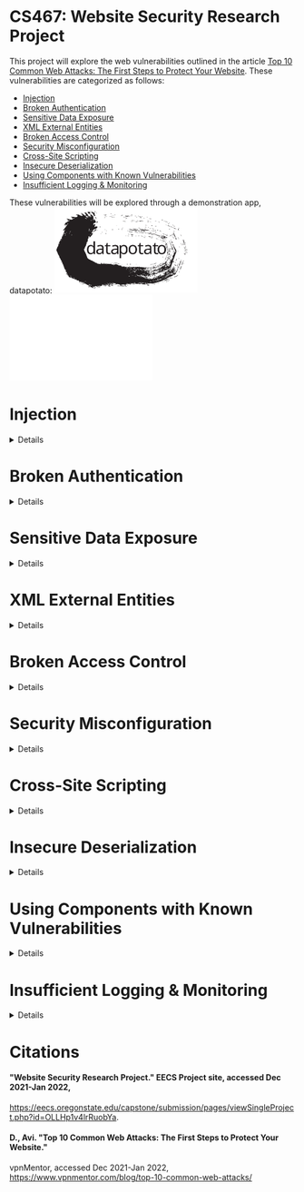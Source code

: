 # CS467: Website Security Research Project

This project will explore the web vulnerabilities outlined in the article <a href="https://www.vpnmentor.com/blog/top-10-common-web-attacks/">Top 10 Common Web Attacks: The First Steps to Protect Your Website</a>. These vulnerabilities are categorized as follows:

* [Injection](#injection)
* [Broken Authentication](#broken-authentication)
* [Sensitive Data Exposure](#sensitive-data-exposure)
* [XML External Entities](#xml-external-entities)
* [Broken Access Control](#broken-access-control)
* [Security Misconfiguration](#security-misconfiguration)
* [Cross-Site Scripting](#cross-site-scripting)
* [Insecure Deserialization](#insecure-deserialization)
* [Using Components with Known Vulnerabilities](#using-components-with-known-vulnerabilities)
* [Insufficient Logging & Monitoring](#insufficient-logging--monitoring)

These vulnerabilities will be explored through a demonstration app, datapotato:
<img src="https://github.com/howed-neighbor/CS467/blob/main/public/datapotato_black.svg#gh-light-mode-only" width=50% height=50%>
<img src="https://github.com/howed-neighbor/CS467/blob/main/public/datapotato_white.svg#gh-dark-mode-only" width=50% height=50%>

# Injection 
<details>
  <summary>
    Details
  </summary>
  
### Description
### Demonstration
### Remediation
</details>

# Broken Authentication
<details>
  <summary>
    Details
  </summary>
  
### Description
### Demonstration
### Remediation
</details>

# Sensitive Data Exposure
<details>
  <summary>
    Details
  </summary>
  
### Description
### Demonstration
### Remediation
</details>

# XML External Entities
<details>
  <summary>
    Details
  </summary>
  
### Description
### Demonstration
### Remediation
</details>

# Broken Access Control
<details>
  <summary>
    Details
  </summary>
  
### Description
### Demonstration
### Remediation
</details>

# Security Misconfiguration
<details>
  <summary>
    Details
  </summary>
  
### Description
### Demonstration
### Remediation
</details>

# Cross-Site Scripting
<details>
  <summary>
    Details
  </summary>
  
### Description
### Demonstration
### Remediation
</details>

# Insecure Deserialization
<details>
  <summary>
    Details
  </summary>
  
### Description
### Demonstration
### Remediation
</details>

# Using Components with Known Vulnerabilities
<details>
  <summary>
    Details
  </summary>
  
### Description
### Demonstration
### Remediation
</details>

# Insufficient Logging & Monitoring
<details>
  <summary>
    Details
  </summary>
  
### Description
### Demonstration
### Remediation
</details>

# Citations

#### "Website Security Research Project." EECS Project site, accessed Dec 2021-Jan 2022,
https://eecs.oregonstate.edu/capstone/submission/pages/viewSingleProject.php?id=OLLHp1v4lrRuobYa. 

#### D., Avi. "Top 10 Common Web Attacks: The First Steps to Protect Your Website." 
vpnMentor, accessed Dec 2021-Jan 2022,
https://www.vpnmentor.com/blog/top-10-common-web-attacks/ 
